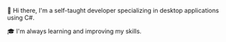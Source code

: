👋 Hi there, I'm a self-taught developer specializing in desktop applications using C#.

🎓 I'm always learning and improving my skills.

<!---
TwwcTech/TwwcTech is a ✨ special ✨ repository because its `README.md` (this file) appears on your GitHub profile.
You can click the Preview link to take a look at your changes.
--->
